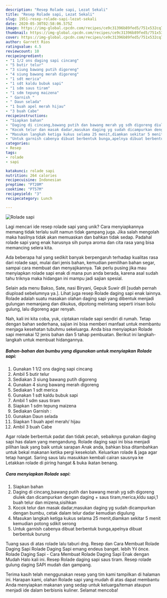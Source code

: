 ```yaml
---
description: "Resep Rolade sapi, Lezat Sekali"
title: "Resep Rolade sapi, Lezat Sekali"
slug: 1951-resep-rolade-sapi-lezat-sekali
date: 2020-05-30T02:58:06.575Z
image: https://img-global.cpcdn.com/recipes/ce9c31396b89fed5/751x532cq70/rolade-sapi-foto-resep-utama.jpg
thumbnail: https://img-global.cpcdn.com/recipes/ce9c31396b89fed5/751x532cq70/rolade-sapi-foto-resep-utama.jpg
cover: https://img-global.cpcdn.com/recipes/ce9c31396b89fed5/751x532cq70/rolade-sapi-foto-resep-utama.jpg
author: Garrett Rios
ratingvalue: 4.5
reviewcount: 10
recipeingredient:
- "1 1/2 ons daging sapi cincang"
- "5 butir telur"
- "3 siung bawang putih digoreng"
- "4 siung bawang merah digoreng"
- "1 sdt merica"
- "1 sdt kaldu bubuk sapi"
- "1 sdm saus tiram"
- "1 sdm tepung maizena"
- " Garnish "
- " Daun selada"
- "1 buah apel merah hijau"
- "3 buah Cabe"
recipeinstructions:
- "Siapkan bahan"
- "Daging di cincang,bawang putih dan bawang merah yg sdh digoreng diulek dan dicampurkan dengan daging + saus tiram,merica,kldu sapi,1 buah telur dan mizena,sisihkan"
- "Kocok telur dan masak dadar,masukan daging yg sudah dicampurkan dengan bumbu, cetak dalam telur dadar kemudian digulung"
- "Masukan langkah ketiga kukus selama 25 menit,diamkan sekitar 5 menit kemudian potong sdikit serong"
- "Untuk garnish cabenya dibuat berbentuk bunga,apelnya dibuat berbentuk burung"
categories:
- Resep
tags:
- rolade
- sapi

katakunci: rolade sapi 
nutrition: 264 calories
recipecuisine: Indonesian
preptime: "PT20M"
cooktime: "PT57M"
recipeyield: "3"
recipecategory: Lunch

---
```



![Rolade sapi](https://img-global.cpcdn.com/recipes/ce9c31396b89fed5/751x532cq70/rolade-sapi-foto-resep-utama.jpg)

Lagi mencari ide resep rolade sapi yang unik? Cara menyiapkannya memang tidak terlalu sulit namun tidak gampang juga. Jika salah mengolah maka hasilnya tidak akan memuaskan dan bahkan tidak sedap. Padahal rolade sapi yang enak harusnya sih punya aroma dan cita rasa yang bisa memancing selera kita.

Ada beberapa hal yang sedikit banyak berpengaruh terhadap kualitas rasa dari rolade sapi, mulai dari jenis bahan, kemudian pemilihan bahan segar, sampai cara membuat dan menyajikannya. Tak perlu pusing jika mau menyiapkan rolade sapi enak di mana pun anda berada, karena asal sudah tahu triknya maka hidangan ini mampu jadi sajian spesial.

Selain ada menu Bakso, Sate, nasi Biryani, Gepuk Suwir dll [sudah pernah diupload sebelumnya ya.]. Lihat juga resep Rolade daging sapi enak lainnya. Rolade adalah suatu masakan olahan daging sapi yang dibentuk menjadi gulungan memanjang dan dikukus, dipotong melintang seperti irisan bolu gulung, lalu digoreng agar renyah.


Nah, kali ini kita coba, yuk, ciptakan rolade sapi sendiri di rumah. Tetap dengan bahan sederhana, sajian ini bisa memberi manfaat untuk membantu menjaga kesehatan tubuhmu sekeluarga. Anda bisa menyiapkan Rolade sapi memakai 12 jenis bahan dan 5 tahap pembuatan. Berikut ini langkah-langkah untuk membuat hidangannya.

<!--inarticleads1-->

##### Bahan-bahan dan bumbu yang digunakan untuk menyiapkan Rolade sapi:

1. Gunakan 1 1/2 ons daging sapi cincang
1. Ambil 5 butir telur
1. Sediakan 3 siung bawang putih digoreng
1. Gunakan 4 siung bawang merah digoreng
1. Sediakan 1 sdt merica
1. Gunakan 1 sdt kaldu bubuk sapi
1. Ambil 1 sdm saus tiram
1. Siapkan 1 sdm tepung maizena
1. Sediakan  Garnish :
1. Gunakan  Daun selada
1. Siapkan 1 buah apel merah/ hijau
1. Ambil 3 buah Cabe


Agar rolade berbentuk padat dan tidak pecah, sebaiknya gunakan daging sapi has dalam yang mengandung. Rolade daging sapi ini bisa menjadi pilihan lauk yang baik untuk sarapan Anak anda, bahkan bisa ditambahkan untuk bekal makanan ketika pergi kesekolah. Keluarkan rolade &amp; jaga agar tetap hangat. Saring saus lalu masukkan kembali cairan sausnya ke Letakkan rolade di piring hangat &amp; buka ikatan benang. 

<!--inarticleads2-->

##### Cara menyiapkan Rolade sapi:

1. Siapkan bahan
1. Daging di cincang,bawang putih dan bawang merah yg sdh digoreng diulek dan dicampurkan dengan daging + saus tiram,merica,kldu sapi,1 buah telur dan mizena,sisihkan
1. Kocok telur dan masak dadar,masukan daging yg sudah dicampurkan dengan bumbu, cetak dalam telur dadar kemudian digulung
1. Masukan langkah ketiga kukus selama 25 menit,diamkan sekitar 5 menit kemudian potong sdikit serong
1. Untuk garnish cabenya dibuat berbentuk bunga,apelnya dibuat berbentuk burung


Tuang saus di atas rolade lalu taburi dng. Resep dan Cara Membuat Rolade Daging Sapi Rolade Daging Sapi emang endeus banget. lebih Yıl önce. Rolade Daging Sapi - Cara Membuat Rolade Daging Sapi Enak dengan Mudah Halo kali ini. Resep Rolade daging sapi saus tiram. Resep rolade gulung daging SAPI mudah dan gampang. 

Terima kasih telah menggunakan resep yang tim kami tampilkan di halaman ini. Harapan kami, olahan Rolade sapi yang mudah di atas dapat membantu Anda menyiapkan makanan yang sedap untuk keluarga/teman ataupun menjadi ide dalam berbisnis kuliner. Selamat mencoba!
